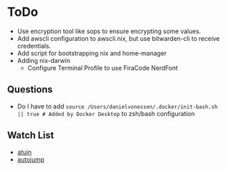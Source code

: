 # ToDo

* Use encryption tool like sops to ensure encrypting some values.
* Add awscli configuration to awscli.nix, but use bitwarden-cli to receive credentials.
* Add script for bootstrapping nix and home-manager
* Adding nix-darwin
  * Configure Terminal Profile to use FiraCode NerdFont

## Questions

* Do I have to add `source /Users/danielvonessen/.docker/init-bash.sh || true # Added by Docker Desktop` to zsh/bash configuration

## Watch List

* [atuin](https://github.com/atuinsh/atuin)
* [autojump](https://github.com/wting/autojump)
